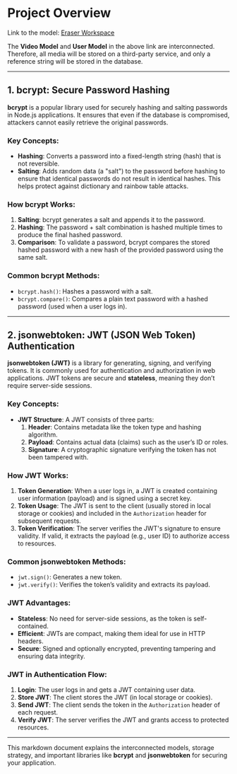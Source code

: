 # Project Overview

Link to the model: [Eraser Workspace](https://app.eraser.io/workspace/YtPqZ1VogxGy1jzIDkzj?origin=share)

The **Video Model** and **User Model** in the above link are interconnected. Therefore, all media will be stored on a third-party service, and only a reference string will be stored in the database.

---

## 1. bcrypt: Secure Password Hashing

**bcrypt** is a popular library used for securely hashing and salting passwords in Node.js applications. It ensures that even if the database is compromised, attackers cannot easily retrieve the original passwords.

### Key Concepts:

- **Hashing**: Converts a password into a fixed-length string (hash) that is not reversible.
- **Salting**: Adds random data (a "salt") to the password before hashing to ensure that identical passwords do not result in identical hashes. This helps protect against dictionary and rainbow table attacks.

### How bcrypt Works:

1. **Salting**: bcrypt generates a salt and appends it to the password.
2. **Hashing**: The password + salt combination is hashed multiple times to produce the final hashed password.
3. **Comparison**: To validate a password, bcrypt compares the stored hashed password with a new hash of the provided password using the same salt.

### Common bcrypt Methods:

- `bcrypt.hash()`: Hashes a password with a salt.
- `bcrypt.compare()`: Compares a plain text password with a hashed password (used when a user logs in).

---

## 2. jsonwebtoken: JWT (JSON Web Token) Authentication

**jsonwebtoken (JWT)** is a library for generating, signing, and verifying tokens. It is commonly used for authentication and authorization in web applications. JWT tokens are secure and **stateless**, meaning they don’t require server-side sessions.

### Key Concepts:

- **JWT Structure**: A JWT consists of three parts:
  1. **Header**: Contains metadata like the token type and hashing algorithm.
  2. **Payload**: Contains actual data (claims) such as the user’s ID or roles.
  3. **Signature**: A cryptographic signature verifying the token has not been tampered with.

### How JWT Works:

1. **Token Generation**: When a user logs in, a JWT is created containing user information (payload) and is signed using a secret key.
2. **Token Usage**: The JWT is sent to the client (usually stored in local storage or cookies) and included in the `Authorization` header for subsequent requests.
3. **Token Verification**: The server verifies the JWT's signature to ensure validity. If valid, it extracts the payload (e.g., user ID) to authorize access to resources.

### Common jsonwebtoken Methods:

- `jwt.sign()`: Generates a new token.
- `jwt.verify()`: Verifies the token’s validity and extracts its payload.

### JWT Advantages:

- **Stateless**: No need for server-side sessions, as the token is self-contained.
- **Efficient**: JWTs are compact, making them ideal for use in HTTP headers.
- **Secure**: Signed and optionally encrypted, preventing tampering and ensuring data integrity.

### JWT in Authentication Flow:

1. **Login**: The user logs in and gets a JWT containing user data.
2. **Store JWT**: The client stores the JWT (in local storage or cookies).
3. **Send JWT**: The client sends the token in the `Authorization` header of each request.
4. **Verify JWT**: The server verifies the JWT and grants access to protected resources.

---

This markdown document explains the interconnected models, storage strategy, and important libraries like **bcrypt** and **jsonwebtoken** for securing your application.
